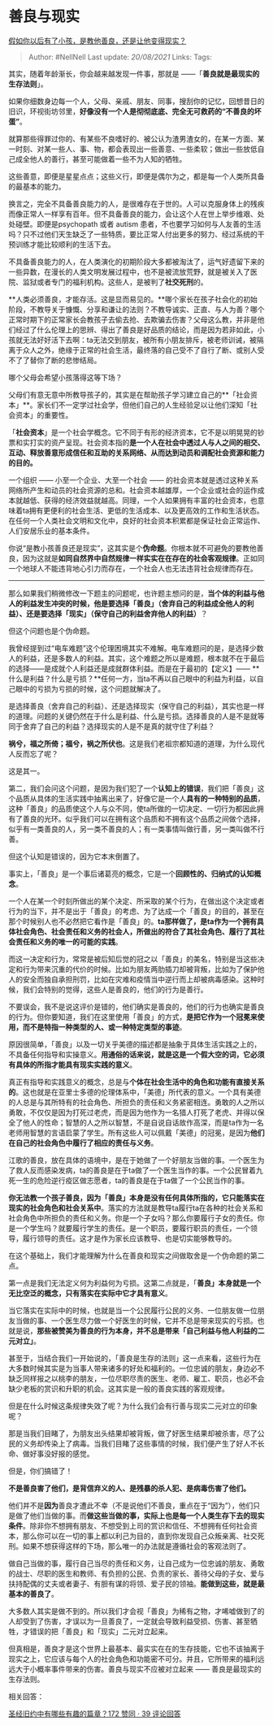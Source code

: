 # 善良与现实
[假如你以后有了小孩，是教他善良，还是让他变得现实？](https://www.zhihu.com/question/368072674/answer/1009483941)

> Author: #NellNell 
Last update: *20/08/2021* 
Links:
Tags:  

  

其实，随着年龄渐长，你会越来越发现一件事，那就是 ——「**善良就是最现实的生存法则**」。

如果你细数身边每一个人，父母、亲戚、朋友、同事，搜刮你的记忆，回想昔日的旧识，环视街坊邻里，**好像没有一个人是彻彻底底、完全无可救药的“不善良的坏蛋”**。

就算那些得罪过你的、有某些不良嗜好的、被公认为渣男渣女的，在某一方面、某一时刻、对某一些人、事、物，都会表现出一些善意、一些柔软；做出一些放低自己成全他人的善行，甚至可能做着一些不为人知的牺牲。

这些善意，即便是星星点点；这些义行，即便是偶尔为之，都是每一个人类所具备的最基本的能力。

换言之，完全不具备善良能力的人，是很难存在于世的。人可以克服身体上的残疾而像正常人一样享有百年。但不具备善良的能力，会让这个人在世上举步维艰、处处碰壁。即便是psychopath 或者 autism 患者，不也要学习如何与人友善的生活吗？只不过他们天生缺乏了一些特质，要比正常人付出更多的努力、经过系统的干预训练才能比较顺利的生活下去。

不具备善良能力的人，在人类演化的初期阶段大多都被淘汰了，运气好遗留下来的一些异数，在漫长的人类文明发展过程中，也不是被流放荒野，就是被关入了医院、监狱或者专门的福利机构。这些人，是被判了**社交死刑**的。

**人类必须善良，才能存活。这是显而易见的。**哪个家长在孩子社会化的初始阶段，不教导关于慷慨、分享和谦让的法则？不教导诚实、正直、与人为善？哪个正常时期下的正常家长会教孩子去偷去抢、去欺骗去伤害？父母这么教，并非是他们经过了什么伦理上的思辨、得出了善良是好品质的结论，而是因为若非如此，小孩就无法好好活下去啊：ta无法交到朋友，被所有小朋友排斥，被老师训诫，被隔离于众人之外，绝缘于正常的社会生活，最终落的自己受不了自行了断、或别人受不了了替你了断的悲惨结局。

哪个父母会希望小孩落得这等下场？

父母们有意无意中所教导孩子的，其实是在帮助孩子学习建立自己的**「社会资本」**。家长们不一定学过社会学，但他们自己的人生经验足以让他们深知「社会资本」的重要性。

「**社会资本**」是一个社会学概念。它不同于有形的经济资本，它不是以明晃晃的钞票和实打实的资产呈现。社会资本指的**是一个人在社会中透过人与人之间的相交、互动、释放善意形成信任和互助的关系网络、从而达到动员和调配社会资源和能力的目的。**

一个组织 —— 小至一个企业、大至一个社会 —— 的社会资本就是透过这种关系网络所产生和动员的社会资源的总和。社会资本越雄厚，一个企业或社会的运作成本就越低、获得的经济效益就越高。同理，一个人如果拥有丰富的社会资本，也意味着ta拥有更便利的社会生活、更低的生活成本、以及更高效的工作和生活状态。在任何一个人类社会文明和文化中，良好的社会资本积累都是保证社会正常运作、人们安居乐业的基本条件。

你说“是教小孩善良还是现实”，这其实是个**伪命题**。你根本就不可避免的要教他善良，因为这就是**如同自然界中自然规律一样实实在在存在的社会客观规律**。正如同一个地球人不能违背地心引力而存在，一个社会人也无法违背社会规律而存在。

---

那么如果我们稍微修改一下题主的问题呢，也许题主想问的是，**当个体的利益与他人的利益发生冲突的时候，他是要选择「善良」（舍弃自己的利益成全他人的利益）、还是要选择「现实」（保守自己的利益舍弃他人的利益）**？

但这个问题也是个伪命题。

我曾经提到过“电车难题”这个伦理困境其实不难解。电车难题问的是，是选择少数人的利益，还是多数人的利益。其实，这个难题之所以是难题，根本就不在于最后的选择——是成就个人利益还是成就群体利益。而是在于最初的【定义】—— **什么是利益？什么是亏损？**任何一方，当ta不再以自己眼中的利益为利益，以自己眼中的亏损为亏损的时候，这个问题就解决了。

是选择善良（舍弃自己的利益）、还是选择现实（保守自己的利益），其实也是一样的道理。问题的关键仍然在于什么是利益、什么是亏损。选择善良的人是不是就等同于舍弃了自己的利益？选择现实的人是不是真的就守住了利益？

**祸兮，福之所倚；福兮，祸之所伏也**。这是我们老祖宗都知道的道理，为什么现代人反而忘了呢？

这是其一。

第二，我们会问这个问题，是因为我们犯了一个**认知上的错误**，我们把「善良」这个品质从具体的生活实践中抽离出来了，好像它是一个人**具有的一种特别的品质**，这种「善良」的品质使这个人与众不同，使ta所做的一切决定、一切行为都因此拥有了善良的光环。似乎我们可以在拥有这个品质和不拥有这个品质之间做个选择，似乎有一类善良的人，另一类不善良的人；有一类事情叫做行善，另一类叫做不行善。

但这个认知是错误的，因为它本末倒置了。

事实上，「善良」是一个事后诸葛亮的概念，它是一个**回顾性的、归纳式的认知概念**。

一个人在某一个时刻所做出的某个决定、所采取的某个行为，在做出这个决定或者行为的当下，并不是出于「善良」的考虑、为了达成一个「善良」的目的，甚至在那个时候别人也不必然把它看作是「善良」的。**ta那样做了，是ta作为一个拥有具体社会角色、社会责任和义务的社会人，所做出的符合了其社会角色、履行了其社会责任和义务的唯一的可能的实践**。

而这一决定和行为，常常是被后知后觉的冠之以「善良」的美名，特别是当这些决定和行为带来沉重的代价的时候。比如为朋友两肋插刀却被背叛，比如为了保护他人的安全而独自承担刑罚，比如在灾难和疫情当中逆行而上却被病毒感染。这种时候，我们会特别的觉得，这些人是善良的，他们的行为是善行。

不要误会，我不是说这评价是错的，他们确实是善良的，他们的行为也确实是善良的行为。但你要知道，我们在这里使用「善良」的方式，**是把它作为一个冠冕来使用，而不是特指一种类型的人、或一种特定类型的事迹**。

原因很简单，「善良」以及一切关乎美德的描述都是抽象于具体生活实践之上的，不具备任何指导和实操意义。**用通俗的话来说，就是这是一个假大空的词，它必须有具体的所指才能具有现实实践的意义**。

真正有指导和实践意义的概念，总是与**个体在社会生活中的角色和功能有直接关系的**。这也就是在亚里士多德的伦理体系中，「美德」所代表的意义。一个具有美德的人总是与其所特有的社会角色、所担负的责任和义务紧密相连。勇敢的人之所以勇敢，不仅仅是因为打死过老虎，而是因为他作为一名猎人打死了老虎、并得以保全了他人的性命；智慧的人之所以智慧，不是自说自话故作高深，而是ta作为一名老师用智慧的言语启蒙了学生。所有这些人可以佩戴「美德」的冠冕，是因为**他们在自己的社会角色中履行了相应的责任与义务**。

江歌的善良，放在具体的语境中，是在于她做了一个好朋友当做的事。一个医生为了救人反而感染发病，ta的善良是在于ta做了一个医生当作的事。一个公民冒着九死一生的危险逆行疫区做志愿者，ta的善良是在于ta做了一个公民当作的事。

**你无法教一个孩子善良，因为「善良」本身是没有任何具体所指的，它只能落实在现实的社会角色和社会关系中**。落实的方法就是教导ta履行ta在各种的社会关系和社会角色中所担负的责任和义务。你是一个子女吗？那么你要履行子女的责任。你是一个学生吗？就要履行学生的责任。是一个职员，要履行职员的责任，一个领导，履行领导的责任。这才是作为家长应该教导、也是切实能够教导的。

在这个基础上，我们才能理解为什么在善良和现实之间做取舍是一个伪命题的第二点。

第一点是我们无法定义何为利益何为亏损。这第二点就是，「**善良」本身就是一个无比空泛的概念，只有落实在实际中它才具有意义**。

当它落实在实际中的时候，也就是当一个公民履行公民的义务、一位朋友做一位朋友当做的事、一个医生尽力做一个好医生的时候，它并不总是带来现实的亏损。也就是说，**那些被赞美为善良的行为本身，并不总是带来「自己利益与他人利益的二元对立」**。

甚至于，当结合我们一开始说的，「善良是生存的法则」这一点来看，这些行为在大多数时候其实是为当事人带来诸多的好处和福利的。一位忠诚的朋友，身边必不缺乏同样报之以桃李的朋友，一位尽职尽责的医生、老师、雇工、职员，也必不会缺少老板的赏识和升职的机会。这其实是一般的善良实践的客观规律。

但是在什么时候这条规律失效了呢？为什么我们会有行善与现实二元对立的印象呢？

那是当我们目睹了，为朋友出头结果却被背叛，做了好医生结果却被杀害，尽了公民的义务却传染上了病毒。当我们目睹了这些事情的时候，我们便产生了好人不长命、做好事没好报的感觉。

但是，你们搞错了！

**不是善良害了他们，是背信弃义的人、是残暴的杀人犯、是病毒伤害了他们。**

他们并不是**因为**善良才遭此不幸（不是说他们不善良，重点在于“因为”），他们只是做了他们当做的事。而**做这些当做的事，实际上也是每一个人类生存下去的现实条件**。除非你不想拥有朋友、不想受到上司的赏识和信任、不想拥有任何社会资本，那么你可以在一切的事上都以利己为目的，直到你发现自己众叛亲离、社交死刑。如果不想获得这样的下场，那么唯一的办法就是遵循社会的客观法则了。

做自己当做的事，履行自己当尽的责任和义务，让自己成为一位忠诚的朋友、勇敢的战士、尽职的医生和教师、有负担的公民、负责的家长、善待父母的子女、爱与扶持配偶的丈夫或者妻子、有胆有谋的将领、爱子民的领袖。**能做到这些，就是最基本的善良了**。

大多数人其实是做不到的。所以我们才会视「善良」为稀有之物，才唏嘘做到了的人却受到了伤害，才误以为一旦善良了，一定就会导致利益受损、伤害、甚至牺牲，才错误的把「善良」和「现实」二元对立起来。

但真相是，善良才是这个世界上最基本、最实实在在的生存技能，它也不该抽离于现实之上，它应该与每个人的社会角色和功能密不可分。并且，它所带来的福利远远大于小概率事件带来的伤害。善良与现实不应被对立起来 —— 善良是最现实的生存法则。

  

相关回答：

[圣经旧约中有哪些有趣的篇章？172 赞同 · 39 评论回答](https://www.zhihu.com/question/33243135/answer/636975924)